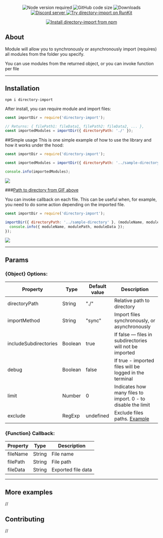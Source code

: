 <!--suppress HtmlDeprecatedAttribute -->
<div align="center">
  <p>
    <img src="https://img.shields.io/node/v/directory-import" alt="Node version required">
    <img src="https://img.shields.io/github/languages/code-size/KiiDii/directory-import" alt="GitHub code size">
    <img src="https://img.shields.io/npm/dt/directory-import" alt="Downloads">
    <a href="https://discord.gg/ADFYZtJ">
      <img src="https://img.shields.io/discord/219557939466338304?label=Discord%20chat%20(rus)" alt="Discord server">
    </a>
    <a href="https://npm.runkit.com/directory-import">
      <img src="https://badge.runkitcdn.com/directory-import.svg" alt="Try directory-import on RunKit"/>
    </a>
  </p>
  <p>
    <a href="https://nodei.co/npm/directory-import">
      <img src="https://nodei.co/npm/directory-import.png?compact=true" alt="Install directory-import from npm">
    </a>
  </p>
</div>

## About
Module will allow you to synchronously or asynchronously import (requires) all modules from the folder you specify.

You can use modules from the returned object, or you can invoke function per file
___
## Installation
```
npm i directory-import
```
After install, you can require module and import files:
```javascript
const importDir = require('directory-import');

// Returns: { filePath1: fileData1, filePath2: fileData2, ... },
const importedModules = importDir({ directoryPath: './' });
```

##Simple usage
This is one simple example of how to use the library and how it works under the hood:
```javascript
const importDir = require('directory-import');

const importedModules = importDir({ directoryPath: '../sample-directory' });

console.info(importedModules);
```
![](media/directory-import-example.gif)

###[Path to directory from GIF above][1]

You can invoke callback on each file. This can be useful when, for example, you need to do some action depending on the imported file.
```javascript
const importDir = require('directory-import');

importDir({ directoryPath: '../sample-directory' }, (moduleName, modulePath, moduleData) => {
  console.info({ moduleName, modulePath, moduleData });
});
```
![](media/directory-import-example-with-callback.gif)
___
## Params

### {Object} Options:
|        Property        |   Type   | Default value |                          Description                          |
|------------------------|----------|---------------|---------------------------------------------------------------|
| directoryPath          | String   | "./"          | Relative path to directory                                    | 
| importMethod           | String   | "sync"        | Import files synchronously, or asynchronously                 |
| includeSubdirectories  | Boolean  | true          | If false — files in subdirectories will not be imported       |
| debug                  | Boolean  | false         | If true - imported files will be logged in the terminal       |
| limit                  | Number   | 0             | Indicates how many files to import. 0 - to disable the limit  |
| exclude                | RegExp   | undefined     | Exclude files paths. [Example][1]                             |

### {Function} Callback:
| Property |   Type   |     Description     |
|----------|----------|---------------------|
| fileName | String   | File name           |
| filePath | String   | File path           |
| fileData | String   | Exported file data  |

___
## More examples
  //
## Contributing
  //

[1]: https://regex101.com/r/mp8lkk/1
[jsFileIcon]: https://www.flaticon.com/svg/static/icons/svg/2306/2306122.svg "Logo Title Text 2"

